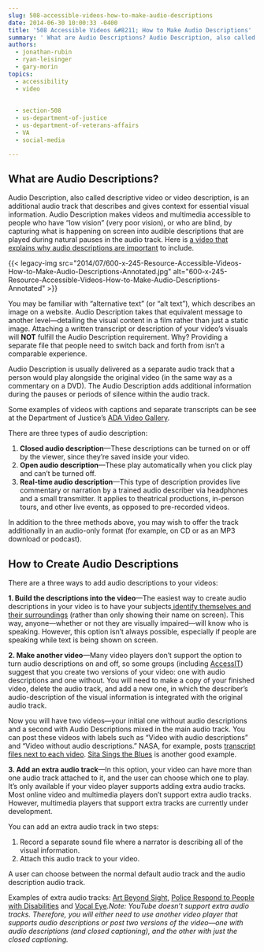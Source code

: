 ```yaml
---
slug: 508-accessible-videos-how-to-make-audio-descriptions
date: 2014-06-30 10:00:33 -0400
title: '508 Accessible Videos &#8211; How to Make Audio Descriptions'
summary: ' What are Audio Descriptions? Audio Description, also called descriptive video or video description, is an additional audio track that describes and gives context for essential visual information. Audio Description makes videos and multimedia accessible to people who have &#8220;low vision&#8221; (very poor vision), or who are blind, by capturing what'
authors:
  - jonathan-rubin
  - ryan-leisinger
  - gary-morin
topics:
  - accessibility
  - video
  
  
  - section-508
  - us-department-of-justice
  - us-department-of-veterans-affairs
  - VA
  - social-media

---
```


## What are Audio Descriptions?

Audio Description, also called descriptive video or video description, is an additional audio track that describes and gives context for essential visual information. Audio Description makes videos and multimedia accessible to people who have &#8220;low vision&#8221; (very poor vision), or who are blind, by capturing what is happening on screen into audible descriptions that are played during natural pauses in the audio track. Here is <a href="http://www.youtube.com/watch?v=BfGYV7dHIbY&list=UURZkbmj75un6xMQo6mjUWyA&index=3&feature=plcp">a video that explains why audio descriptions are important</a> to include.

{{< legacy-img src="2014/07/600-x-245-Resource-Accessible-Videos-How-to-Make-Audio-Descriptions-Annotated.jpg" alt="600-x-245-Resource-Accessible-Videos-How-to-Make-Audio-Descriptions-Annotated" >}}

You may be familiar with “alternative text&#8221; (or “alt text”), which describes an image on a website. Audio Description takes that equivalent message to another level—detailing the visual content in a film rather than just a static image. Attaching a written transcript or description of your video’s visuals will **NOT** fulfill the Audio Description requirement. Why? Providing a separate file that people need to switch back and forth from isn&#8217;t a comparable experience.

Audio Description is usually delivered as a separate audio track that a person would play alongside the original video (in the same way as a commentary on a DVD). The Audio Description adds additional information during the pauses or periods of silence within the audio track.

Some examples of videos with captions and separate transcripts can be see at the Department of Justice&#8217;s [ADA Video Gallery](http://www.ada.gov/videogallery.htm).

There are three types of audio description: 

  1. **Closed audio description**—These descriptions can be turned on or off by the viewer, since they’re saved inside your video.
  2. **Open audio description**—These play automatically when you click play and can&#8217;t be turned off.
  3. **Real-time audio description**—This type of description provides live commentary or narration by a trained audio describer via headphones and a small transmitter. It applies to theatrical productions, in-person tours, and other live events, as opposed to pre-recorded videos.

In addition to the three methods above, you may wish to offer the track additionally in an audio-only format (for example, on CD or as an MP3 download or podcast).

## How to Create Audio Descriptions

There are a three ways to add audio descriptions to your videos:

**1. Build the descriptions into the video**—The easiest way to create audio descriptions in your video is to have your subjects[ identify themselves and their surroundings](http://www.youtube.com/watch?v=RyJiUMM-SuM&feature=relmfu) (rather than only showing their name on screen). This way, anyone—whether or not they are visually impaired—will know who is speaking. However, this option isn&#8217;t always possible, especially if people are speaking while text is being shown on screen.

**2. Make another video**—Many video players don&#8217;t support the option to turn audio descriptions on and off, so some groups (including [AccessIT](https://www.washington.edu/accessit/)) suggest that you create two versions of your video: one with audio descriptions and one without. You will need to make a copy of your finished video, delete the audio track, and add a new one, in which the describer’s audio-description of the visual information is integrated with the original audio track.

Now you will have two videos—your initial one without audio descriptions and a second with Audio Descriptions mixed in the main audio track. You can post these videos with labels such as &#8220;Video with audio descriptions&#8221; and &#8220;Video without audio descriptions.&#8221; NASA, for example, posts [transcript files next to each video](http://www.nasa.gov/multimedia/podcasting/twan_podcast_features.html). [Sita Sings the Blues](http://www.youtube.com/watch?v=DqJ1v1caAik&list=UURZkbmj75un6xMQo6mjUWyA&index=2&feature=plcp) is another good example.

**3. Add an extra audio track**—In this option, your video can have more than one audio track attached to it, and the user can choose which one to play. It’s only available if your video player supports adding extra audio tracks. Most online video and multimedia players don&#8217;t support extra audio tracks. However, multimedia players that support extra tracks are currently under development.

You can add an extra audio track in two steps:

  1. Record a separate sound file where a narrator is describing all of the visual information.
  2. Attach this audio track to your video.

A user can choose between the normal default audio track and the audio description audio track.

Examples of extra audio tracks: [Art Beyond Sight](http://www.artbeyondsight.org/handbook/acs-verbalsamples.shtml), [Police Respond to People with Disabilities](http://www.ada.gov/policevideo/policebroadbandgallery.htm) and [Vocal Eye](https://soundcloud.com/vocaleye)._Note: YouTube doesn&#8217;t support extra audio tracks. Therefore, you will either need to use another video player that supports audio descriptions or post two versions of the video—one with audio descriptions (and closed captioning), and the other with just the closed captioning._
